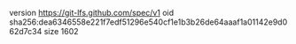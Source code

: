 version https://git-lfs.github.com/spec/v1
oid sha256:dea6346558e221f7edf51296e540cf1e1b3b26de64aaaf1a01142e9d062d7c34
size 1602
